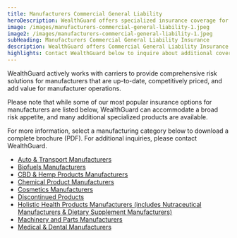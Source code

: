 ```yaml
---
title: Manufacturers Commercial General Liability
heroDescription: WealthGuard offers specialized insurance coverage for manufacturing industries including Commercial General Liability Insurance.
image: /images/manufacturers-commercial-general-liability-1.jpeg
image2: /images/manufacturers-commercial-general-liability-1.jpeg
subHeading: Manufacturers Commercial General Liability Insurance
description: WealthGuard offers Commercial General Liability Insurance coverage for manufacturing industries. Insurance coverage for manufacturing businesses includes products and completed operations.
highlights: Contact WealthGuard below to inquire about additional coverage options that may be available for your specific needs or industry.
---
```


WealthGuard actively works with carriers to provide comprehensive risk solutions for manufacturers that are up-to-date, competitively priced, and add value for manufacturer operations.

Please note that while some of our most popular insurance options for manufacturers are listed below, WealthGuard can accommodate a broad risk appetite, and many additional specialized products are available.

For more information, select a manufacturing category below to download a complete brochure (PDF). For additional inquiries, please contact WealthGuard.

<ul>
  <li>
    <a href='/images/manufacturers/WIG%20Auto%20and%20Transport%20Product%20Manufacturers%20Flyer.pdf' target='_blank'>
    Auto & Transport Manufacturers
    </a>
  </li>
  <li>
    <a href='/images/manufacturers/WIG%20Biofuels%20Manufacturers%20Flyer.pdf' target='_blank'>
      Biofuels Manufacturers
    </a>
  </li>
  <li>
    <a href='/images/manufacturers/WIG%20CBD%20Hemp%20Products%20Flyer.pdf' target='_blank'>
      CBD & Hemp Products Manufacturers
    </a>
  </li>
  <li>
    <a href='/images/manufacturers/WIG%20Chemical%20Product%20Manufacturers%20Flyer.pdf' target='_blank'>
      Chemical Product Manufacturers
    </a>
  </li>
  <li>
    <a href='/images/manufacturers/WIG%20Cosmetics%20Manufacturers%20Flyer.pdf' target='_blank'>
      Cosmetics Manufacturers
    </a>
  </li>
  <li>
    <a href='/images/manufacturers/WIG%20Discontinued%20Products%20Flyer.pdf' target='_blank'>
      Discontinued Products
    </a>
  </li>
  <li>
    <a href='/images/manufacturers/WIG%20Nutraceutical%20Manufacturers%20Flyer.pdf' target='_blank'>
      Holistic Health Products Manufacturers (includes Nutraceutical Manufacturers
      & Dietary Supplement Manufacturers)
    </a>
  </li>
  <li>
    <a href='/images/manufacturers/WIG%20Machinery%20and%20Parts%20Manufacturer%20Flyer.pdf' target='_blank'>
      Machinery and Parts Manufacturers
    </a>
  </li>
  <li>
    <a href='/images/manufacturers/WIG%20Medical%20and%20Dental%20Manufacturers%20Flyer.pdf' target='_blank'>
      Medical & Dental Manufacturers
    </a>
  </li>
</ul>
